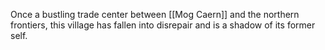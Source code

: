 Once a bustling trade center between [[Mog Caern]] and the northern frontiers, this village has fallen into disrepair and is a shadow of its former self.